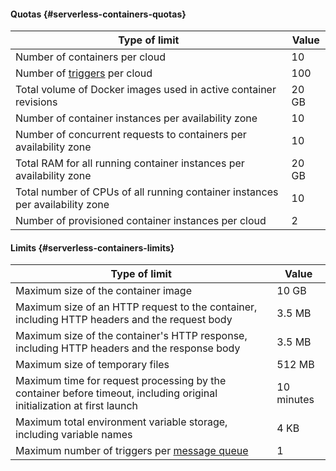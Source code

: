 #### Quotas {#serverless-containers-quotas}

| Type of limit | Value |
----- | -----
| Number of containers per cloud | 10 |
| Number of [triggers](../../serverless-containers/concepts/trigger/) per cloud | 100 |
| Total volume of Docker images used in active container revisions | 20 GB |
| Number of container instances per availability zone | 10 |
| Number of concurrent requests to containers per availability zone | 10 |
| Total RAM for all running container instances per availability zone | 20 GB |
| Total number of CPUs of all running container instances per availability zone | 10 |
| Number of provisioned container instances per cloud | 2 |

#### Limits {#serverless-containers-limits}

| Type of limit | Value |
----- | -----
| Maximum size of the container image | 10 GB |
| Maximum size of an HTTP request to the container, including HTTP headers and the request body | 3.5 MB |
| Maximum size of the container's HTTP response, including HTTP headers and the response body | 3.5 MB |
| Maximum size of temporary files | 512 MB |
| Maximum time for request processing by the container before timeout, including original initialization at first launch | 10 minutes |
| Maximum total environment variable storage, including variable names | 4 KB |
| Maximum number of triggers per [message queue](../../message-queue/concepts/queue.md) | 1 |
